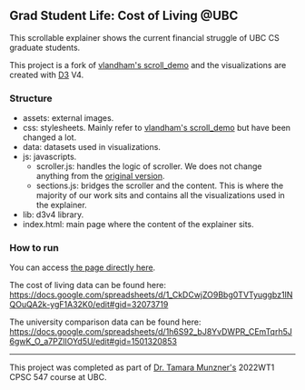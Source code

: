 ## Grad Student Life: Cost of Living @UBC


This scrollable explainer shows the current financial struggle of UBC CS graduate students.

This project is a fork of [vlandham's scroll_demo](https://github.com/vlandham/scroll_demo) and the visualizations are created with [D3](https://d3js.org/) V4.

### Structure

- assets: external images.
- css: stylesheets. Mainly refer to [vlandham's scroll_demo](https://github.com/vlandham/scroll_demo) but have been changed a lot.
- data: datasets used in visualizations.
- js: javascripts.
  - scroller.js: handles the logic of scroller. We does not change anything from the [original version](https://github.com/vlandham/scroll_demo/blob/gh-pages/js/scroller.js).
  - sections.js: bridges the scroller and the content. This is where the majority of our work sits and contains all the visualizations used in the explainer.
- lib: d3v4 library.
- index.html: main page where the content of the explainer sits.

### How to run
You can access [the page directly here](https://csb-3gzrqn-pnl2vqbwy-tommyvn-ubcca.vercel.app/).

The cost of living data can be found here: https://docs.google.com/spreadsheets/d/1_CkDCwjZO9Bbg0TVTyuggbz1INQOuQA2k-ygF1A32K0/edit#gid=32073719

The university comparison data can be found here: https://docs.google.com/spreadsheets/d/1h6S92_bJ8YvDWPR_CEmTqrh5J6gwK_O_a7PZlIOYd5U/edit#gid=1501320853

---
This project was completed as part of [Dr. Tamara Munzner's](https://www.cs.ubc.ca/~tmm/) 2022WT1 CPSC 547 course at UBC.
